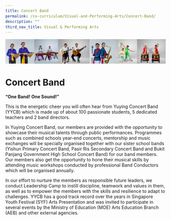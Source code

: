 ```yaml
---
title: Concert Band
permalink: /co-curriculum/Visual-and-Performing-Arts/Concert-Band/
description: ""
third_nav_title: Visual & Performing Arts
---
```

![](/images/CCA/Collage-art.jpg)

Concert Band
============

<b> “One Band! One Sound!” </b>

This is the energetic cheer you will often hear from Yuying Concert Band (YYCB) which is made up of about 100 passionate students, 5 dedicated teachers and 2 band directors.

  

In Yuying Concert Band, our members are provided with the opportunity to showcase their musical talents through public performances. Programmes such as combined schools year-end concerts, mentorship and music exchanges will be specially organised together with our sister school bands (Yishun Primary Concert Band, Pasir Ris Secondary Concert Band and Bukit Panjang Government High School Concert Band) for our band members. Our members also get the opportunity to hone their musical skills by attending music workshops conducted by professional Band Conductors which will be organised annually.&nbsp;

  

In our effort to nurture the members as responsible future leaders, we conduct Leadership Camp to instill discipline, teamwork and values in them, as well as to empower the members with the skills and resilience to adapt to challenges.
YYCB has a good track record over the years in Singapore Youth Festival (SYF) Arts Presentation and was invited to participate in several events by the Ministry of Education (MOE) Arts Education Branch (AEB) and other external agencies.